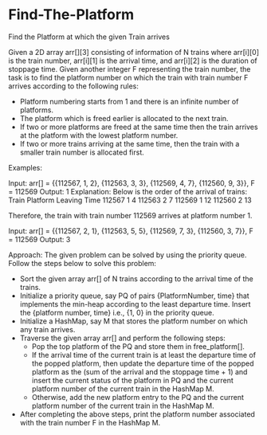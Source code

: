 # Find-The-Platform
Find the Platform at which the given Train arrives

Given a 2D array arr[][3] consisting of information of N trains where arr[i][0] is the train number, arr[i][1] is the arrival time, and arr[i][2] is the duration of stoppage time. Given another integer F representing the train number, the task is to find the platform number on which the train with train number F arrives according to the following rules:

  * Platform numbering starts from 1 and there is an infinite number of platforms.
  * The platform which is freed earlier is allocated to the next train.
  * If two or more platforms are freed at the same time then the train arrives at the platform with the lowest platform number.
  * If two or more trains arriving at the same time, then the train with a smaller train number is allocated first.

Examples:

Input: arr[] = {{112567, 1, 2}, {112563, 3, 3}, {112569, 4, 7}, {112560, 9, 3}}, F = 112569
Output: 1
Explanation:
Below is the order of the arrival of trains:
Train          Platform   Leaving Time
112567        1               4
112563        2               7
112569       1              12
112560       2              13

Therefore, the train with train number 112569 arrives at platform number 1.

Input: arr[] = {{112567, 2, 1}, {112563, 5, 5}, {112569, 7, 3}, {112560, 3, 7}}, F = 112569
Output: 3

Approach: The given problem can be solved by using the priority queue. Follow the steps below to solve this problem:

  * Sort the given array arr[] of N trains according to the arrival time of the trains.
  * Initialize a priority queue, say PQ of pairs {PlatformNumber, time} that implements the min-heap according to the least departure time. Insert the {platform number, time}       i.e., {1, 0} in the priority queue.
  * Initialize a HashMap, say M that stores the platform number on which any train arrives.
  * Traverse the given array arr[] and perform the following steps:
    * Pop the top platform of the PQ and store them in free_platform[].
    * If the arrival time of the current train is at least the departure time of the popped platform, then update the departure time of the popped platform as the (sum of the         arrival and the stoppage time + 1) and insert the current status of the platform in PQ and the current platform number of the current train in the HashMap M.
    * Otherwise, add the new platform entry to the PQ and the current platform number of the current train in the HashMap M.
  * After completing the above steps, print the platform number associated with the train number F in the HashMap M.
